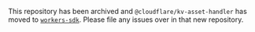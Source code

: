 This repository has been archived and `@cloudflare/kv-asset-handler` has moved to [`workers-sdk`](https://github.com/cloudflare/workers-sdk). Please file any issues over in that new repository.
